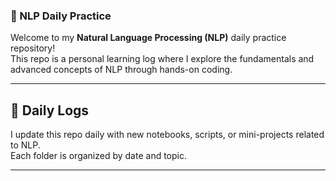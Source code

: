 ### 🧠 NLP Daily Practice

Welcome to my **Natural Language Processing (NLP)** daily practice repository!  
This repo is a personal learning log where I explore the fundamentals and advanced concepts of NLP through hands-on coding.

---

## 📅 Daily Logs

I update this repo daily with new notebooks, scripts, or mini-projects related to NLP.  
Each folder is organized by date and topic.

---
